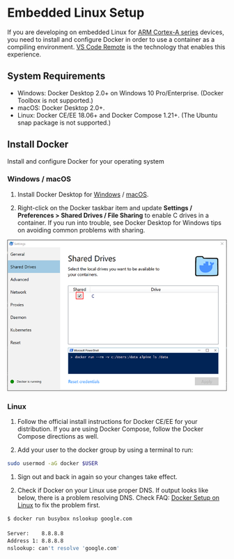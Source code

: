 # Embedded Linux Setup

If you are developing on embedded Linux for [ARM Cortex-A series](https://developer.arm.com/ip-products/processors/cortex-a) devices, you need to install and configure Docker in order to use a container as a compiling environment. [VS Code Remote](https://aka.ms/vscode-remote) is the technology that enables this experience.

## System Requirements

- Windows: Docker Desktop 2.0+ on Windows 10 Pro/Enterprise. (Docker Toolbox is not supported.) 
- macOS: Docker Desktop 2.0+. 
- Linux: Docker CE/EE 18.06+ and Docker Compose 1.21+. (The Ubuntu snap package is not supported.)

## Install Docker

Install and configure Docker for your operating system

### Windows / macOS

1. Install Docker Desktop for [Windows](https://docs.docker.com/docker-for-windows/install/) / [macOS](https://docs.docker.com/docker-for-mac/install/).

1. Right-click on the Docker taskbar item and update **Settings / Preferences > Shared Drives / File Sharing** to enable C drives in a container. If you run into trouble, see Docker Desktop for Windows tips on avoiding common problems with sharing.

  <img src="https://raw.githubusercontent.com/microsoft/vscode-iot-workbench/master/docs/images/shared-drivers.png" />

### Linux

1. Follow the official install instructions for Docker CE/EE for your distribution. If you are using Docker Compose, follow the Docker Compose directions as well. 

1. Add your user to the docker group by using a terminal to run:
  ```bash
  sudo usermod -aG docker $USER 
  ```

1. Sign out and back in again so your changes take effect. 

1. Check if Docker on your Linux use proper DNS. If output looks like below, there is a problem resolving DNS. Check FAQ: [Docker Setup on Linux](#) to fix the problem first. 
  ```bash
  $ docker run busybox nslookup google.com 
  
  Server:    8.8.8.8 
  Address 1: 8.8.8.8 
  nslookup: can't resolve 'google.com' 
  ```
